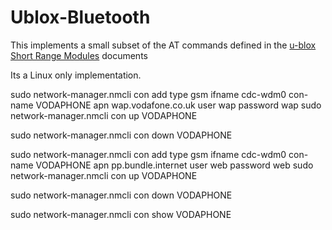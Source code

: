 # Ublox-Bluetooth

This implements a small subset of the AT commands defined in the [u-blox Short Range Modules](https://www.u-blox.com/sites/default/files/u-blox-SHO_ATCommands_%28UBX-14044127%29.pdf) documents

Its a Linux only implementation.

sudo network-manager.nmcli con add type gsm ifname cdc-wdm0 con-name VODAPHONE apn wap.vodafone.co.uk user wap password wap
sudo network-manager.nmcli con up VODAPHONE

sudo network-manager.nmcli con down VODAPHONE

sudo network-manager.nmcli con add type gsm ifname cdc-wdm0 con-name VODAPHONE apn pp.bundle.internet user web password web
sudo network-manager.nmcli con up VODAPHONE

sudo network-manager.nmcli con down VODAPHONE

sudo network-manager.nmcli con show VODAPHONE